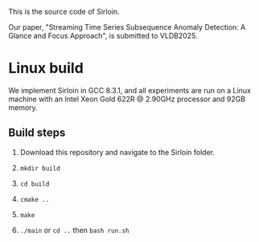 This is the source code of Sirloin.

Our paper, "Streaming Time Series Subsequence Anomaly Detection: A Glance and Focus Approach", is submitted to VLDB2025.

# Linux build
We implement Sirloin in GCC 8.3.1, and all experiments are run on a Linux machine with an Intel Xeon Gold 622R @ 2.90GHz processor and 92GB memory. 

## Build steps
1. Download this repository and navigate to the Sirloin folder.

2. `mkdir build`

3. `cd build`

4. `cmake ..`

5. `make`

6. `./main` or `cd ..` then `bash run.sh`
